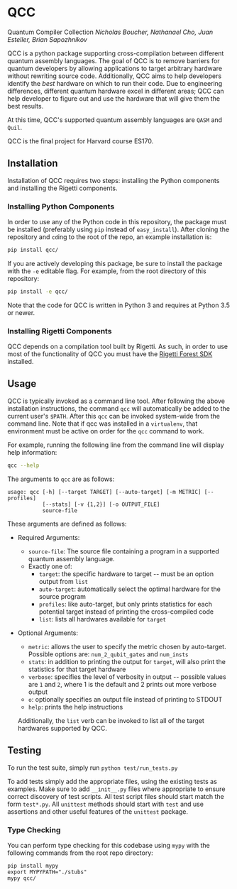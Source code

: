 # QCC
Quantum Compiler Collection
*Nicholas Boucher, Nathanael Cho, Juan Esteller, Brian Sapozhnikov*

QCC is a python package supporting cross-compilation between different quantum assembly languages. The goal of QCC is to remove barriers for quantum developers by allowing applications to target arbitrary hardware without rewriting source code. Additionally, QCC aims to help developers identify the *best* hardware on which to run their code. Due to engineering differences, different quantum hardware excel in different areas; QCC can help developer to figure out and use the hardware that will give them the best results.

At this time, QCC's supported quantum assembly languages are `QASM` and `Quil`.

QCC is the final project for Harvard course ES170.

## Installation

Installation of QCC requires two steps: installing the Python components and installing the Rigetti components.

### Installing Python Components

In order to use any of the Python code in this repository, the package must be installed (preferably using `pip` instead of `easy_install`). After cloning the repository and `cd`ing to the root of the repo, an example installation is:
```bash
pip install qcc/
```

If you are actively developing this package, be sure to install the package with the `-e` editable flag. For example, from the root directory of this repository:
```bash
pip install -e qcc/
```

Note that the code for QCC is written in Python 3 and requires at Python 3.5 or newer.

### Installing Rigetti Components

QCC depends on a compilation tool built by Rigetti. As such, in order to use most of the functionality of QCC you must have the [Rigetti Forest SDK](https://www.rigetti.com/forest) installed.

## Usage

QCC is typically invoked as a command line tool. After following the above installation instructions, the command `qcc` will automatically be added to the current user's `$PATH`. After this `qcc` can be invoked system-wide from the command line. Note that if qcc was installed in a `virtualenv`, that environment must be active on order for the `qcc` command to work.

For example, running the following line from the command line will display help information:
```bash
qcc --help
```

The arguments to `qcc` are as follows:
```
usage: qcc [-h] [--target TARGET] [--auto-target] [-m METRIC] [--profiles]
           [--stats] [-v {1,2}] [-o OUTPUT_FILE]
           source-file
```
These arguments are defined as follows:

- Required Arguments:
  - `source-file`: The source file containing a program in a supported quantum assembly language.
  - Exactly one of:
    - `target`: the specific hardware to target -- must be an option output from `list`
    - `auto-target`: automatically select the optimal hardware for the source program
    - `profiles`: like auto-target, but only prints statistics for each potential target instead of printing the cross-compiled code
    - `list`: lists all hardwares available for `target`
- Optional Arguments:
  - `metric`: allows the user to specify the metric chosen by auto-target. Possible options are: `num_2_qubit_gates` and `num_insts`
  - `stats`: in addition to printing the output for `target`, will also print the statistics for that target hardware
  - `verbose`: specifies the level of verbosity in output -- possible values are `1` and `2`, where 1 is the default and 2 prints out more verbose output
  - `o`: optionally specifies an output file instead of printing to STDOUT
  - `help`: prints the help instructions


  Additionally, the `list` verb can be invoked to list all of the target hardwares supported by QCC.

## Testing

To run the test suite, simply run `python test/run_tests.py`

To add tests simply add the appropriate files, using the existing tests as examples.
Make sure to add `__init__.py` files where appropriate to ensure correct discovery of test scripts.
All test script files should start match the form `test*.py`.
All `unittest` methods should start with `test` and use assertions and other useful features of the `unittest` package.

### Type Checking

You can perform type checking for this codebase using `mypy` with the following commands from the root repo directory:

```
pip install mypy
export MYPYPATH="./stubs"
mypy qcc/
```
